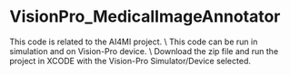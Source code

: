 # VisionPro_MedicalImageAnnotator
This code is related to the AI4MI project. \\
This code can be run in simulation and on Vision-Pro device. \\
Download the zip file and run the project in XCODE with the Vision-Pro Simulator/Device selected.
